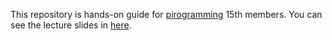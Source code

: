 This repository is hands-on guide for [pirogramming](https://pirogramming.com/) 15th members.
You can see the lecture slides in [here](https://drive.google.com/file/d/1FdoTuAN1r1cT3j-H3uQnHwZFecqI0LB-/view?usp=sharing).
